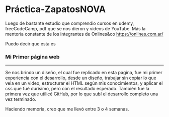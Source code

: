 # Práctica-ZapatosNOVA

Luego de bastante estudio que comprendio cursos en udemy, freeCodeCamp, pdf que se nos dieron y videos de YouTube. Más la mentoría constante de los integrantes de Onlines&co   https://onlines.com.ar/ 


Puedo decir que esta es  
### Mi Primer página web
<hr>
Se nos brindo un diseño, el cual fue replicado en esta pagina, fue mi primer experiencia con el desarrollo, desde un diseño, trabajar sin copiar lo que veia en un video, estructurar el HTML según mis conocimientos, y aplicar el css que fué durísimo, pero con el resultado esperado. También fue la primera vez que utilicé GitHub, por lo que subí el desarrollo completo una vez terminado.

Haciendo memoria, creo que me llevó entre 3 o 4 semanas.

